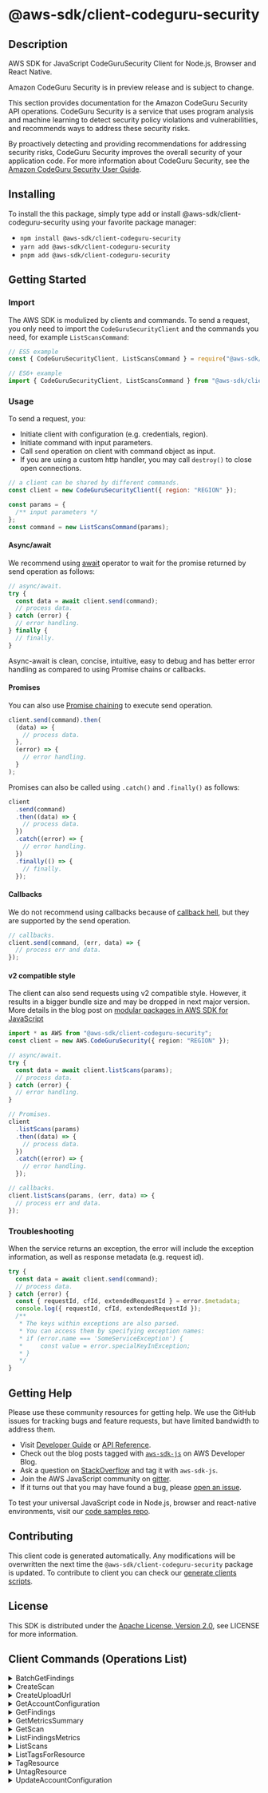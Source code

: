 <!-- generated file, do not edit directly -->

# @aws-sdk/client-codeguru-security

## Description

AWS SDK for JavaScript CodeGuruSecurity Client for Node.js, Browser and React Native.

<note>
<p>Amazon CodeGuru Security is in preview release and is subject to change.</p>
</note>
<p>This section provides documentation for the Amazon CodeGuru Security API operations.
CodeGuru Security is a service that uses program analysis and machine learning to detect
security policy violations and vulnerabilities, and recommends ways to address these security
risks.</p>
<p>By proactively detecting and providing recommendations for addressing security risks,
CodeGuru Security improves the overall security of your application code. For more information
about CodeGuru Security, see the
<a href="https://docs.aws.amazon.com/codeguru/latest/security-ug/what-is-codeguru-security.html">Amazon CodeGuru Security User Guide</a>. </p>

## Installing

To install the this package, simply type add or install @aws-sdk/client-codeguru-security
using your favorite package manager:

- `npm install @aws-sdk/client-codeguru-security`
- `yarn add @aws-sdk/client-codeguru-security`
- `pnpm add @aws-sdk/client-codeguru-security`

## Getting Started

### Import

The AWS SDK is modulized by clients and commands.
To send a request, you only need to import the `CodeGuruSecurityClient` and
the commands you need, for example `ListScansCommand`:

```js
// ES5 example
const { CodeGuruSecurityClient, ListScansCommand } = require("@aws-sdk/client-codeguru-security");
```

```ts
// ES6+ example
import { CodeGuruSecurityClient, ListScansCommand } from "@aws-sdk/client-codeguru-security";
```

### Usage

To send a request, you:

- Initiate client with configuration (e.g. credentials, region).
- Initiate command with input parameters.
- Call `send` operation on client with command object as input.
- If you are using a custom http handler, you may call `destroy()` to close open connections.

```js
// a client can be shared by different commands.
const client = new CodeGuruSecurityClient({ region: "REGION" });

const params = {
  /** input parameters */
};
const command = new ListScansCommand(params);
```

#### Async/await

We recommend using [await](https://developer.mozilla.org/en-US/docs/Web/JavaScript/Reference/Operators/await)
operator to wait for the promise returned by send operation as follows:

```js
// async/await.
try {
  const data = await client.send(command);
  // process data.
} catch (error) {
  // error handling.
} finally {
  // finally.
}
```

Async-await is clean, concise, intuitive, easy to debug and has better error handling
as compared to using Promise chains or callbacks.

#### Promises

You can also use [Promise chaining](https://developer.mozilla.org/en-US/docs/Web/JavaScript/Guide/Using_promises#chaining)
to execute send operation.

```js
client.send(command).then(
  (data) => {
    // process data.
  },
  (error) => {
    // error handling.
  }
);
```

Promises can also be called using `.catch()` and `.finally()` as follows:

```js
client
  .send(command)
  .then((data) => {
    // process data.
  })
  .catch((error) => {
    // error handling.
  })
  .finally(() => {
    // finally.
  });
```

#### Callbacks

We do not recommend using callbacks because of [callback hell](http://callbackhell.com/),
but they are supported by the send operation.

```js
// callbacks.
client.send(command, (err, data) => {
  // process err and data.
});
```

#### v2 compatible style

The client can also send requests using v2 compatible style.
However, it results in a bigger bundle size and may be dropped in next major version. More details in the blog post
on [modular packages in AWS SDK for JavaScript](https://aws.amazon.com/blogs/developer/modular-packages-in-aws-sdk-for-javascript/)

```ts
import * as AWS from "@aws-sdk/client-codeguru-security";
const client = new AWS.CodeGuruSecurity({ region: "REGION" });

// async/await.
try {
  const data = await client.listScans(params);
  // process data.
} catch (error) {
  // error handling.
}

// Promises.
client
  .listScans(params)
  .then((data) => {
    // process data.
  })
  .catch((error) => {
    // error handling.
  });

// callbacks.
client.listScans(params, (err, data) => {
  // process err and data.
});
```

### Troubleshooting

When the service returns an exception, the error will include the exception information,
as well as response metadata (e.g. request id).

```js
try {
  const data = await client.send(command);
  // process data.
} catch (error) {
  const { requestId, cfId, extendedRequestId } = error.$metadata;
  console.log({ requestId, cfId, extendedRequestId });
  /**
   * The keys within exceptions are also parsed.
   * You can access them by specifying exception names:
   * if (error.name === 'SomeServiceException') {
   *     const value = error.specialKeyInException;
   * }
   */
}
```

## Getting Help

Please use these community resources for getting help.
We use the GitHub issues for tracking bugs and feature requests, but have limited bandwidth to address them.

- Visit [Developer Guide](https://docs.aws.amazon.com/sdk-for-javascript/v3/developer-guide/welcome.html)
  or [API Reference](https://docs.aws.amazon.com/AWSJavaScriptSDK/v3/latest/index.html).
- Check out the blog posts tagged with [`aws-sdk-js`](https://aws.amazon.com/blogs/developer/tag/aws-sdk-js/)
  on AWS Developer Blog.
- Ask a question on [StackOverflow](https://stackoverflow.com/questions/tagged/aws-sdk-js) and tag it with `aws-sdk-js`.
- Join the AWS JavaScript community on [gitter](https://gitter.im/aws/aws-sdk-js-v3).
- If it turns out that you may have found a bug, please [open an issue](https://github.com/aws/aws-sdk-js-v3/issues/new/choose).

To test your universal JavaScript code in Node.js, browser and react-native environments,
visit our [code samples repo](https://github.com/aws-samples/aws-sdk-js-tests).

## Contributing

This client code is generated automatically. Any modifications will be overwritten the next time the `@aws-sdk/client-codeguru-security` package is updated.
To contribute to client you can check our [generate clients scripts](https://github.com/aws/aws-sdk-js-v3/tree/main/scripts/generate-clients).

## License

This SDK is distributed under the
[Apache License, Version 2.0](http://www.apache.org/licenses/LICENSE-2.0),
see LICENSE for more information.

## Client Commands (Operations List)

<details>
<summary>
BatchGetFindings
</summary>

[Command API Reference](https://docs.aws.amazon.com/AWSJavaScriptSDK/v3/latest/client/codeguru-security/command/BatchGetFindingsCommand/) / [Input](https://docs.aws.amazon.com/AWSJavaScriptSDK/v3/latest/Package/-aws-sdk-client-codeguru-security/Interface/BatchGetFindingsCommandInput/) / [Output](https://docs.aws.amazon.com/AWSJavaScriptSDK/v3/latest/Package/-aws-sdk-client-codeguru-security/Interface/BatchGetFindingsCommandOutput/)

</details>
<details>
<summary>
CreateScan
</summary>

[Command API Reference](https://docs.aws.amazon.com/AWSJavaScriptSDK/v3/latest/client/codeguru-security/command/CreateScanCommand/) / [Input](https://docs.aws.amazon.com/AWSJavaScriptSDK/v3/latest/Package/-aws-sdk-client-codeguru-security/Interface/CreateScanCommandInput/) / [Output](https://docs.aws.amazon.com/AWSJavaScriptSDK/v3/latest/Package/-aws-sdk-client-codeguru-security/Interface/CreateScanCommandOutput/)

</details>
<details>
<summary>
CreateUploadUrl
</summary>

[Command API Reference](https://docs.aws.amazon.com/AWSJavaScriptSDK/v3/latest/client/codeguru-security/command/CreateUploadUrlCommand/) / [Input](https://docs.aws.amazon.com/AWSJavaScriptSDK/v3/latest/Package/-aws-sdk-client-codeguru-security/Interface/CreateUploadUrlCommandInput/) / [Output](https://docs.aws.amazon.com/AWSJavaScriptSDK/v3/latest/Package/-aws-sdk-client-codeguru-security/Interface/CreateUploadUrlCommandOutput/)

</details>
<details>
<summary>
GetAccountConfiguration
</summary>

[Command API Reference](https://docs.aws.amazon.com/AWSJavaScriptSDK/v3/latest/client/codeguru-security/command/GetAccountConfigurationCommand/) / [Input](https://docs.aws.amazon.com/AWSJavaScriptSDK/v3/latest/Package/-aws-sdk-client-codeguru-security/Interface/GetAccountConfigurationCommandInput/) / [Output](https://docs.aws.amazon.com/AWSJavaScriptSDK/v3/latest/Package/-aws-sdk-client-codeguru-security/Interface/GetAccountConfigurationCommandOutput/)

</details>
<details>
<summary>
GetFindings
</summary>

[Command API Reference](https://docs.aws.amazon.com/AWSJavaScriptSDK/v3/latest/client/codeguru-security/command/GetFindingsCommand/) / [Input](https://docs.aws.amazon.com/AWSJavaScriptSDK/v3/latest/Package/-aws-sdk-client-codeguru-security/Interface/GetFindingsCommandInput/) / [Output](https://docs.aws.amazon.com/AWSJavaScriptSDK/v3/latest/Package/-aws-sdk-client-codeguru-security/Interface/GetFindingsCommandOutput/)

</details>
<details>
<summary>
GetMetricsSummary
</summary>

[Command API Reference](https://docs.aws.amazon.com/AWSJavaScriptSDK/v3/latest/client/codeguru-security/command/GetMetricsSummaryCommand/) / [Input](https://docs.aws.amazon.com/AWSJavaScriptSDK/v3/latest/Package/-aws-sdk-client-codeguru-security/Interface/GetMetricsSummaryCommandInput/) / [Output](https://docs.aws.amazon.com/AWSJavaScriptSDK/v3/latest/Package/-aws-sdk-client-codeguru-security/Interface/GetMetricsSummaryCommandOutput/)

</details>
<details>
<summary>
GetScan
</summary>

[Command API Reference](https://docs.aws.amazon.com/AWSJavaScriptSDK/v3/latest/client/codeguru-security/command/GetScanCommand/) / [Input](https://docs.aws.amazon.com/AWSJavaScriptSDK/v3/latest/Package/-aws-sdk-client-codeguru-security/Interface/GetScanCommandInput/) / [Output](https://docs.aws.amazon.com/AWSJavaScriptSDK/v3/latest/Package/-aws-sdk-client-codeguru-security/Interface/GetScanCommandOutput/)

</details>
<details>
<summary>
ListFindingsMetrics
</summary>

[Command API Reference](https://docs.aws.amazon.com/AWSJavaScriptSDK/v3/latest/client/codeguru-security/command/ListFindingsMetricsCommand/) / [Input](https://docs.aws.amazon.com/AWSJavaScriptSDK/v3/latest/Package/-aws-sdk-client-codeguru-security/Interface/ListFindingsMetricsCommandInput/) / [Output](https://docs.aws.amazon.com/AWSJavaScriptSDK/v3/latest/Package/-aws-sdk-client-codeguru-security/Interface/ListFindingsMetricsCommandOutput/)

</details>
<details>
<summary>
ListScans
</summary>

[Command API Reference](https://docs.aws.amazon.com/AWSJavaScriptSDK/v3/latest/client/codeguru-security/command/ListScansCommand/) / [Input](https://docs.aws.amazon.com/AWSJavaScriptSDK/v3/latest/Package/-aws-sdk-client-codeguru-security/Interface/ListScansCommandInput/) / [Output](https://docs.aws.amazon.com/AWSJavaScriptSDK/v3/latest/Package/-aws-sdk-client-codeguru-security/Interface/ListScansCommandOutput/)

</details>
<details>
<summary>
ListTagsForResource
</summary>

[Command API Reference](https://docs.aws.amazon.com/AWSJavaScriptSDK/v3/latest/client/codeguru-security/command/ListTagsForResourceCommand/) / [Input](https://docs.aws.amazon.com/AWSJavaScriptSDK/v3/latest/Package/-aws-sdk-client-codeguru-security/Interface/ListTagsForResourceCommandInput/) / [Output](https://docs.aws.amazon.com/AWSJavaScriptSDK/v3/latest/Package/-aws-sdk-client-codeguru-security/Interface/ListTagsForResourceCommandOutput/)

</details>
<details>
<summary>
TagResource
</summary>

[Command API Reference](https://docs.aws.amazon.com/AWSJavaScriptSDK/v3/latest/client/codeguru-security/command/TagResourceCommand/) / [Input](https://docs.aws.amazon.com/AWSJavaScriptSDK/v3/latest/Package/-aws-sdk-client-codeguru-security/Interface/TagResourceCommandInput/) / [Output](https://docs.aws.amazon.com/AWSJavaScriptSDK/v3/latest/Package/-aws-sdk-client-codeguru-security/Interface/TagResourceCommandOutput/)

</details>
<details>
<summary>
UntagResource
</summary>

[Command API Reference](https://docs.aws.amazon.com/AWSJavaScriptSDK/v3/latest/client/codeguru-security/command/UntagResourceCommand/) / [Input](https://docs.aws.amazon.com/AWSJavaScriptSDK/v3/latest/Package/-aws-sdk-client-codeguru-security/Interface/UntagResourceCommandInput/) / [Output](https://docs.aws.amazon.com/AWSJavaScriptSDK/v3/latest/Package/-aws-sdk-client-codeguru-security/Interface/UntagResourceCommandOutput/)

</details>
<details>
<summary>
UpdateAccountConfiguration
</summary>

[Command API Reference](https://docs.aws.amazon.com/AWSJavaScriptSDK/v3/latest/client/codeguru-security/command/UpdateAccountConfigurationCommand/) / [Input](https://docs.aws.amazon.com/AWSJavaScriptSDK/v3/latest/Package/-aws-sdk-client-codeguru-security/Interface/UpdateAccountConfigurationCommandInput/) / [Output](https://docs.aws.amazon.com/AWSJavaScriptSDK/v3/latest/Package/-aws-sdk-client-codeguru-security/Interface/UpdateAccountConfigurationCommandOutput/)

</details>
